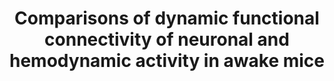 ---
title: "Comparisons of dynamic functional connectivity of neuronal and hemodynamic activity in awake mice"
project_id: 
conf_date: 2018-11-01
conference_id: "SFN_2018"
presenters:
   - daniel_handwerker
   - javier_gonzalez-castillo
   - peter_bandettini
summary: ""
file: /assets/presentations/handwerker_sfn2018_wfom_connectivity_small.pdf
filename: handwerker_sfn2018_wfom_connectivity_small.pdf
layout: presentation
---
